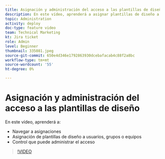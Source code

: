 ```yaml
---
title: Asignación y administración del acceso a las plantillas de diseño
description: En este vídeo, aprenderá a asignar plantillas de diseño a los usuarios y a controlar quién puede administrar el acceso.
topic: Administration
activity: deploy
doc-type: feature video
team: Technical Marketing
kt: Jira ticket
role: Admin
level: Beginner
thumbnail: 335081.jpeg
source-git-commit: 650e4d346e1792863930dcebafacab4c88f2a8bc
workflow-type: tm+mt
source-wordcount: '55'
ht-degree: 0%

---
```


# Asignación y administración del acceso a las plantillas de diseño

En este vídeo, aprenderá a:

* Navegar a asignaciones
* Asignación de plantillas de diseño a usuarios, grupos o equipos
* Control que puede administrar el acceso

>[!VIDEO](https://video.tv.adobe.com/v/MPC#/?quality=12&learn=on)
